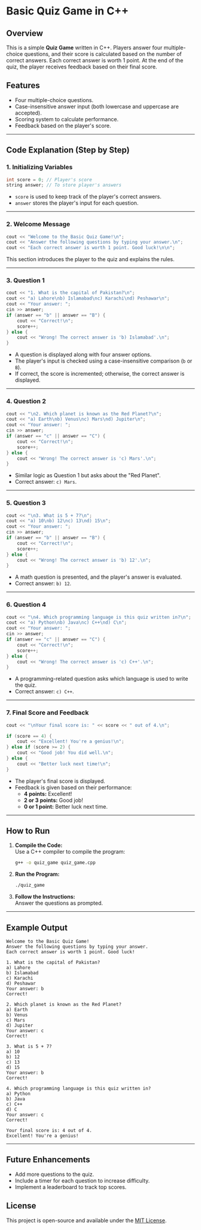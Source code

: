 
# Basic Quiz Game in C++  

## Overview  
This is a simple **Quiz Game** written in C++. Players answer four multiple-choice questions, and their score is calculated based on the number of correct answers. Each correct answer is worth 1 point. At the end of the quiz, the player receives feedback based on their final score.  

## Features  
- Four multiple-choice questions.  
- Case-insensitive answer input (both lowercase and uppercase are accepted).  
- Scoring system to calculate performance.  
- Feedback based on the player's score.  

---

## Code Explanation (Step by Step)  

### 1. **Initializing Variables**  
```cpp  
int score = 0; // Player's score
string answer; // To store player's answers
```  
- `score` is used to keep track of the player's correct answers.  
- `answer` stores the player's input for each question.  

---

### 2. **Welcome Message**  
```cpp  
cout << "Welcome to the Basic Quiz Game!\n";
cout << "Answer the following questions by typing your answer.\n";
cout << "Each correct answer is worth 1 point. Good luck!\n\n";
```  
This section introduces the player to the quiz and explains the rules.  

---

### 3. **Question 1**  
```cpp  
cout << "1. What is the capital of Pakistan?\n";
cout << "a) Lahore\nb) Islamabad\nc) Karachi\nd) Peshawar\n";
cout << "Your answer: ";
cin >> answer;
if (answer == "b" || answer == "B") {
    cout << "Correct!\n";
    score++;
} else {
    cout << "Wrong! The correct answer is 'b) Islamabad'.\n";
}
```  
- A question is displayed along with four answer options.  
- The player's input is checked using a case-insensitive comparison (`b` or `B`).  
- If correct, the score is incremented; otherwise, the correct answer is displayed.  

---

### 4. **Question 2**  
```cpp  
cout << "\n2. Which planet is known as the Red Planet?\n";
cout << "a) Earth\nb) Venus\nc) Mars\nd) Jupiter\n";
cout << "Your answer: ";
cin >> answer;
if (answer == "c" || answer == "C") {
    cout << "Correct!\n";
    score++;
} else {
    cout << "Wrong! The correct answer is 'c) Mars'.\n";
}
```  
- Similar logic as Question 1 but asks about the "Red Planet".  
- Correct answer: `c) Mars`.  

---

### 5. **Question 3**  
```cpp  
cout << "\n3. What is 5 + 7?\n";
cout << "a) 10\nb) 12\nc) 13\nd) 15\n";
cout << "Your answer: ";
cin >> answer;
if (answer == "b" || answer == "B") {
    cout << "Correct!\n";
    score++;
} else {
    cout << "Wrong! The correct answer is 'b) 12'.\n";
}
```  
- A math question is presented, and the player's answer is evaluated.  
- Correct answer: `b) 12`.  

---

### 6. **Question 4**  
```cpp  
cout << "\n4. Which programming language is this quiz written in?\n";
cout << "a) Python\nb) Java\nc) C++\nd) C\n";
cout << "Your answer: ";
cin >> answer;
if (answer == "c" || answer == "C") {
    cout << "Correct!\n";
    score++;
} else {
    cout << "Wrong! The correct answer is 'c) C++'.\n";
}
```  
- A programming-related question asks which language is used to write the quiz.  
- Correct answer: `c) C++`.  

---

### 7. **Final Score and Feedback**  
```cpp  
cout << "\nYour final score is: " << score << " out of 4.\n";

if (score == 4) {
    cout << "Excellent! You're a genius!\n";
} else if (score >= 2) {
    cout << "Good job! You did well.\n";
} else {
    cout << "Better luck next time!\n";
}
```  
- The player's final score is displayed.  
- Feedback is given based on their performance:  
  - **4 points:** Excellent!  
  - **2 or 3 points:** Good job!  
  - **0 or 1 point:** Better luck next time.  

---

## How to Run  
1. **Compile the Code:**  
   Use a C++ compiler to compile the program:  
   ```bash  
   g++ -o quiz_game quiz_game.cpp  
   ```  
2. **Run the Program:**  
   ```bash  
   ./quiz_game  
   ```  
3. **Follow the Instructions:**  
   Answer the questions as prompted.  

---

## Example Output  
```  
Welcome to the Basic Quiz Game!  
Answer the following questions by typing your answer.  
Each correct answer is worth 1 point. Good luck!  

1. What is the capital of Pakistan?  
a) Lahore  
b) Islamabad  
c) Karachi  
d) Peshawar  
Your answer: b  
Correct!  

2. Which planet is known as the Red Planet?  
a) Earth  
b) Venus  
c) Mars  
d) Jupiter  
Your answer: c  
Correct!  

3. What is 5 + 7?  
a) 10  
b) 12  
c) 13  
d) 15  
Your answer: b  
Correct!  

4. Which programming language is this quiz written in?  
a) Python  
b) Java  
c) C++  
d) C  
Your answer: c  
Correct!  

Your final score is: 4 out of 4.  
Excellent! You're a genius!  
```  

---

## Future Enhancements  
- Add more questions to the quiz.  
- Include a timer for each question to increase difficulty.  
- Implement a leaderboard to track top scores.  

## License  
This project is open-source and available under the [MIT License](LICENSE).  
